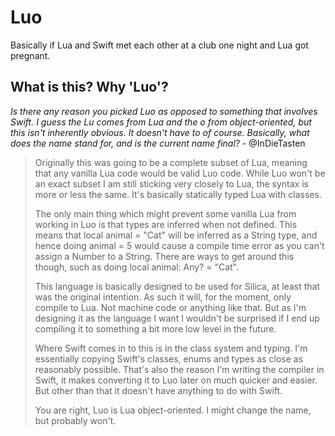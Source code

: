 # Luo

Basically if Lua and Swift met each other at a club one night and Lua got pregnant.

## What is this? Why 'Luo'?

_Is there any reason you picked Luo as opposed to something that involves Swift. I guess the Lu comes from Lua and the o from object-oriented, but this isn't inherently obvious. It doesn't have to of course. Basically, what does the name stand for, and is the current name final?_ - @InDieTasten

> Originally this was going to be a complete subset of Lua, meaning that any vanilla Lua code would be valid Luo code. While Luo won't be an exact subset I am still sticking very closely to Lua, the syntax is more or less the same. It's basically statically typed Lua with classes.
> 
> The only main thing which might prevent some vanilla Lua from working in Luo is that types are inferred when not defined. This means that local animal = "Cat" will be inferred as a String type, and hence doing animal = 5 would cause a compile time error as you can't assign a Number to a String. There are ways to get around this though, such as doing local animal: Any? = "Cat".
> 
> This language is basically designed to be used for Silica, at least that was the original intention. As such it will, for the moment, only compile to Lua. Not machine code or anything like that. But as I'm designing it as the language I want I wouldn't be surprised if I end up compiling it to something a bit more low level in the future.
> 
> Where Swift comes in to this is in the class system and typing. I'm essentially copying Swift's classes, enums and types as close as reasonably possible. That's also the reason I'm writing the compiler in Swift, it makes converting it to Luo later on much quicker and easier. But other than that it doesn't have anything to do with Swift.
>
> You are right, Luo is Lua object-oriented. I might change the name, but probably won't.
